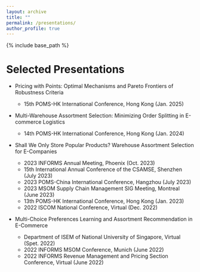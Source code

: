 ```yaml
---
layout: archive
title: ""
permalink: /presentations/
author_profile: true
---
```


{% include base_path %}

Selected Presentations
======
* Pricing with Points: Optimal Mechanisms and Pareto Frontiers of Robustness Criteria
  * 15th POMS-HK International Conference, Hong Kong (Jan. 2025)

* Multi-Warehouse Assortment Selection: Minimizing Order Splitting in E-commerce Logistics
  * 14th POMS-HK International Conference, Hong Kong (Jan. 2024)

* Shall We Only Store Popular Products? Warehouse Assortment Selection for E-Companies
  * 2023 INFORMS Annual Meeting, Phoenix (Oct. 2023)
  * 15th International Annual Conference of the CSAMSE, Shenzhen (July 2023)
  * 2023 POMS-China International Conference, Hangzhou (July 2023)
  * 2023 MSOM Supply Chain Management SIG Meeting, Montreal (June 2023)
  * 13th POMS-HK International Conference, Hong Kong (Jan. 2023)
  * 2022 ISCOM National Conference, Virtual (Dec. 2022)

* Multi-Choice Preferences Learning and Assortment Recommendation in E-Commerce
  * Department of ISEM of National University of Singapore, Virtual (Spet. 2022)
  * 2022 INFORMS MSOM Conference, Munich (June 2022)
  * 2022 INFORMS Revenue Management and Pricing Section Conference, Virtual (June 2022)
